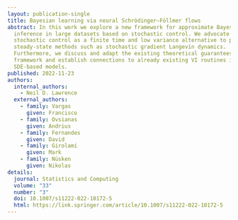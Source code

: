 ```yaml
---
layout: publication-single
title: Bayesian learning via neural Schrödinger–Föllmer flows
abstract: In this work we explore a new framework for approximate Bayesian
  inference in large datasets based on stochastic control. We advocate
  stochastic control as a finite time and low variance alternative to popular
  steady-state methods such as stochastic gradient Langevin dynamics.
  Furthermore, we discuss and adapt the existing theoretical guarantees of this
  framework and establish connections to already existing VI routines in
  SDE-based models.
published: 2022-11-23
authors:
  internal_authors:
    - Neil D. Lawrence
  external_authors:
    - family: Vargas
      given: Francisco
    - family: Ovsianas
      given: Andrius
    - family: Fernandes
      given: David
    - family: Girolami
      given: Mark
    - family: Nüsken
      given: Nikolas
details:
  journal: Statistics and Computing
  volume: "33"
  number: "3"
  doi: 10.1007/s11222-022-10172-5
  html: https://link.springer.com/article/10.1007/s11222-022-10172-5
---
```


